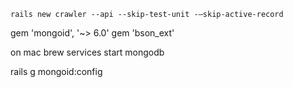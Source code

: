 ```
rails new crawler --api --skip-test-unit -–skip-active-record
```

gem 'mongoid', '~> 6.0'
gem 'bson_ext'

on mac
brew services start mongodb

rails g mongoid:config